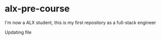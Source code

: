 # alx-pre-course
I'm now a ALX student, this is my first repository as a full-stack engineer

Updating file
